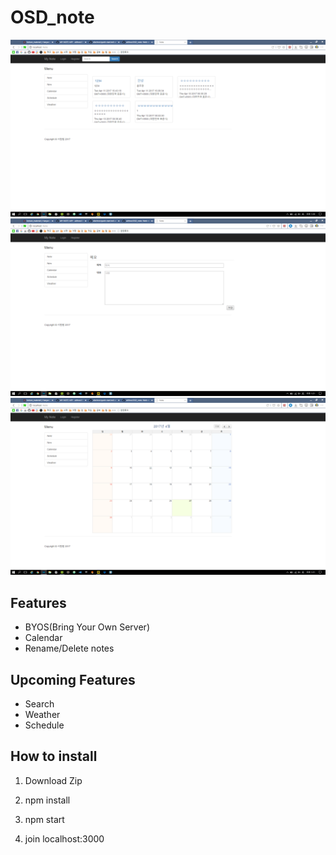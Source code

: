 # OSD_note
![](https://github.com/alchon/OSD_note/blob/master/Pictures/Note.PNG)
![](https://github.com/alchon/OSD_note/blob/master/Pictures/New.PNG)
![](https://github.com/alchon/OSD_note/blob/master/Pictures/Calendar.PNG)
## Features
* BYOS(Bring Your Own Server)  
* Calendar  
* Rename/Delete notes  

## Upcoming Features  
* Search  
* Weather  
* Schedule  

## How to install

1. Download Zip  

2. npm install  

3. npm start  

4. join localhost:3000  

